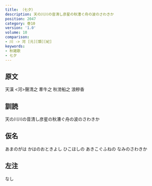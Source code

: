 ```yaml
---
title: （七夕）
description: 天の川川の音清し彦星の秋漕ぐ舟の波のさわきか
position: 2047
category: 巻10
version: '1.0'
volume: 10
comparison:
- 川 -> 河 [元][類][紀]
keywords:
- 秋雑歌
- 七夕
---
```


## 原文

天漢 <河>聲清之 牽牛之 秋滂船之 浪糝香

## 訓読

天の川川の音清し彦星の秋漕ぐ舟の波のさわきか

## 仮名

あまのがは かはのおときよし ひこほしの あきこぐふねの なみのさわきか

## 左注

なし
